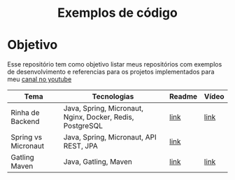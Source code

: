<h1 align="center" > Exemplos de código </h1>

# Objetivo

Esse repositório tem como objetivo listar meus repositórios com exemplos de desenvolvimento e referencias para os
projetos implementados para meu [canal no youtube](https://www.youtube.com/@Devertelo)

| Tema                | Tecnologias                                               | Readme                           | Vídeo                                               |
|---------------------|-----------------------------------------------------------|----------------------------------|-----------------------------------------------------| 
| Rinha de Backend    | Java, Spring, Micronaut, Nginx, Docker, Redis, PostgreSQL | [link](java/rinha-backend)       | [link](https://www.youtube.com/watch?v=2M-mYZD05S0) |
| Spring vs Micronaut | Java, Spring, Micronaut, API REST, JPA                    | [link](java/spring-vs-micronaut) |                                                     |
| Gatling Maven       | Java, Gatling, Maven             | [link](java/java-maven-gatling)  | [link](https://youtu.be/gkl1ZTTtff4)                                         |
